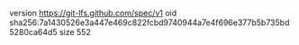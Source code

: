 version https://git-lfs.github.com/spec/v1
oid sha256:7a1430526e3a447e469c822fcbd9740944a7e4f696e377b5b735bd5280ca64d5
size 552
